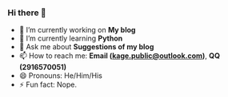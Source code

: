 ### Hi there 👋

- 🔭 I’m currently working on **My blog**
- 🌱 I’m currently learning **Python**
- 💬 Ask me about **Suggestions of my blog**
- 📫 How to reach me: **Email (kage.public@outlook.com)**, **QQ (2916570051)**
- 😄 Pronouns: He/Him/His
- ⚡ Fun fact: Nope.

<!--
**kage-shadows/kage-shadows** is a ✨ _special_ ✨ repository because its `README.md` (this file) appears on your GitHub profile.

Here are some ideas to get you started:

- 🔭 I’m currently working on ...
- 🌱 I’m currently learning ...
- 👯 I’m looking to collaborate on ...
- 🤔 I’m looking for help with ...
- 💬 Ask me about ...
- 📫 How to reach me: ...
- 😄 Pronouns: ...
- ⚡ Fun fact: ...
-->
